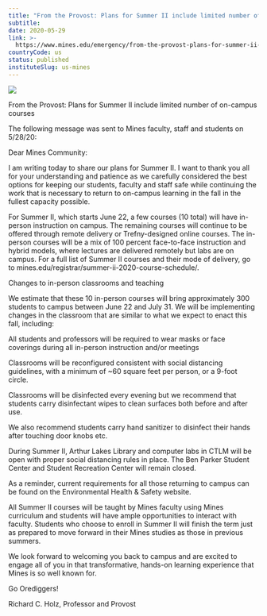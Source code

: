 ```yaml
---
title: "From the Provost: Plans for Summer II include limited number of on-campus courses"
subtitle: 
date: 2020-05-29
link: >-
  https://www.mines.edu/emergency/from-the-provost-plans-for-summer-ii-include-limited-number-of-on-campus-courses/
countryCode: us
status: published
instituteSlug: us-mines
---
```

![](https://www.mines.edu/wp-content/uploads/assets/icon_triangle_4c_r-512x512.png)

From the Provost: Plans for Summer II include limited number of on-campus courses

The following message was sent to Mines faculty, staff and students on 5/28/20:

Dear Mines Community:

I am writing today to share our plans for Summer II. I want to thank you all for your understanding and patience as we carefully considered the best options for keeping our students, faculty and staff safe while continuing the work that is necessary to return to on-campus learning in the fall in the fullest capacity possible.

For Summer II, which starts June 22, a few courses (10 total) will have in-person instruction on campus. The remaining courses will continue to be offered through remote delivery or Trefny-designed online courses. The in-person courses will be a mix of 100 percent face-to-face instruction and hybrid models, where lectures are delivered remotely but labs are on campus. For a full list of Summer II courses and their mode of delivery, go to mines.edu/registrar/summer-ii-2020-course-schedule/.

Changes to in-person classrooms and teaching

We estimate that these 10 in-person courses will bring approximately 300 students to campus between June 22 and July 31. We will be implementing changes in the classroom that are similar to what we expect to enact this fall, including:

All students and professors will be required to wear masks or face coverings during all in-person instruction and/or meetings

Classrooms will be reconfigured consistent with social distancing guidelines, with a minimum of ~60 square feet per person, or a 9-foot circle.

Classrooms will be disinfected every evening but we recommend that students carry disinfectant wipes to clean surfaces both before and after use.

We also recommend students carry hand sanitizer to disinfect their hands after touching door knobs etc.

During Summer II, Arthur Lakes Library and computer labs in CTLM will be open with proper social distancing rules in place. The Ben Parker Student Center and Student Recreation Center will remain closed.

As a reminder, current requirements for all those returning to campus can be found on the Environmental Health & Safety website.

All Summer II courses will be taught by Mines faculty using Mines curriculum and students will have ample opportunities to interact with faculty. Students who choose to enroll in Summer II will finish the term just as prepared to move forward in their Mines studies as those in previous summers.

We look forward to welcoming you back to campus and are excited to engage all of you in that transformative, hands-on learning experience that Mines is so well known for.

Go Orediggers!

Richard C. Holz, Professor and Provost